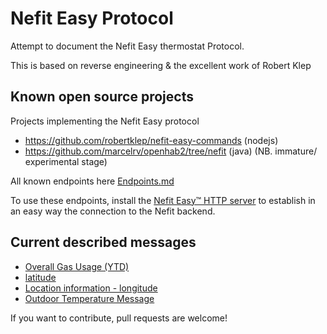 # Nefit Easy Protocol

Attempt to document the Nefit Easy thermostat Protocol.

This is based on reverse engineering & the excellent work of Robert Klep

## Known open source projects 

Projects implementing the Nefit Easy protocol

* https://github.com/robertklep/nefit-easy-commands (nodejs)
* https://github.com/marcelrv/openhab2/tree/nefit (java) (NB. immature/ experimental stage)

All known endpoints here [Endpoints.md](Endpoints.md)

To use these endpoints, install the [Nefit Easy™ HTTP server](https://github.com/robertklep/nefit-easy-http-server) to establish in an easy way the connection to the Nefit backend.


## Current described messages
* [Overall Gas Usage (YTD)](yearTotal.md)
* [latitude](latitude.md)
* [Location information - longitude](longitude.md)
* [Outdoor Temperature Message](outdoor_t1.md)



If you want to contribute, pull requests are welcome!
